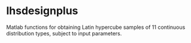 # lhsdesignplus
Matlab functions for obtaining Latin hypercube samples of 11 continuous distribution types, subject to input parameters.
